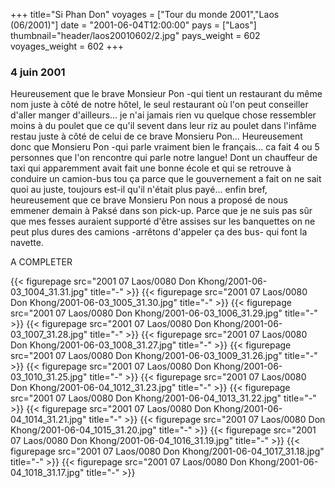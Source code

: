 +++
title="Si Phan Don"
voyages = ["Tour du monde 2001","Laos (06/2001)"]
date = "2001-06-04T12:00:00"
pays = ["Laos"]
thumbnail="header/laos20010602/2.jpg"
pays_weight = 602
voyages_weight = 602
+++
### 4 juin 2001

Heureusement que le brave Monsieur Pon -qui tient un restaurant du même nom 
juste à côté de notre hôtel, le seul restaurant où l'on peut conseiller d'aller 
manger d'ailleurs... je n'ai jamais rien vu quelque chose ressembler moins à 
du poulet que ce qu'il sevent dans leur riz au poulet dans l'infâme restau juste 
à côté de celui de ce brave Monsieru Pon... Heureusement donc que Monsieru Pon 
-qui parle vraiment bien le français... ca fait 4 ou 5 personnes que l'on rencontre 
qui parle notre langue! Dont un chauffeur de taxi qui apparemment avait fait 
une bonne école et qui se retrouve à conduire un camion-bus tou ça parce que 
le gouvernement a fait on ne sait quoi au juste, toujours est-il qu'il n'était 
plus payé... enfin bref, heureusement que ce brave Monsieru Pon nous a proposé 
de nous emmener demain à Paksé dans son pick-up. Parce que je ne suis pas sûr 
que mes fesses auraient supporté d'être assises sur les banquettes on ne peut 
plus dures des camions -arrêtons d'appeler ça des bus- qui font la navette.

A COMPLETER


<div id="TOTO">{{< figurepage src="2001 07 Laos/0080 Don Khong/2001-06-03_1004_31.31.jpg" title="-"  >}}
{{< figurepage src="2001 07 Laos/0080 Don Khong/2001-06-03_1005_31.30.jpg" title="-"  >}}
{{< figurepage src="2001 07 Laos/0080 Don Khong/2001-06-03_1006_31.29.jpg" title="-"  >}}
{{< figurepage src="2001 07 Laos/0080 Don Khong/2001-06-03_1007_31.28.jpg" title="-"  >}}
{{< figurepage src="2001 07 Laos/0080 Don Khong/2001-06-03_1008_31.27.jpg" title="-"  >}}
{{< figurepage src="2001 07 Laos/0080 Don Khong/2001-06-03_1009_31.26.jpg" title="-"  >}}
{{< figurepage src="2001 07 Laos/0080 Don Khong/2001-06-03_1010_31.25.jpg" title="-"  >}}
{{< figurepage src="2001 07 Laos/0080 Don Khong/2001-06-04_1012_31.23.jpg" title="-"  >}}
{{< figurepage src="2001 07 Laos/0080 Don Khong/2001-06-04_1013_31.22.jpg" title="-"  >}}
{{< figurepage src="2001 07 Laos/0080 Don Khong/2001-06-04_1014_31.21.jpg" title="-"  >}}
{{< figurepage src="2001 07 Laos/0080 Don Khong/2001-06-04_1015_31.20.jpg" title="-"  >}}
{{< figurepage src="2001 07 Laos/0080 Don Khong/2001-06-04_1016_31.19.jpg" title="-"  >}}
{{< figurepage src="2001 07 Laos/0080 Don Khong/2001-06-04_1017_31.18.jpg" title="-"  >}}
{{< figurepage src="2001 07 Laos/0080 Don Khong/2001-06-04_1018_31.17.jpg" title="-"  >}}
</DIV>

